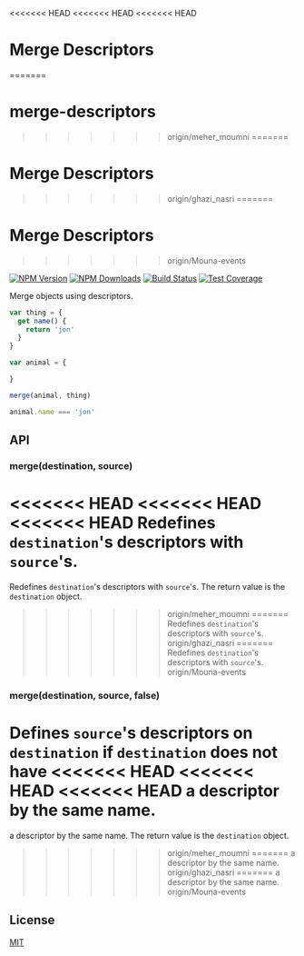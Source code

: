 <<<<<<< HEAD
<<<<<<< HEAD
<<<<<<< HEAD
# Merge Descriptors
=======
# merge-descriptors
>>>>>>> origin/meher_moumni
=======
# Merge Descriptors
>>>>>>> origin/ghazi_nasri
=======
# Merge Descriptors
>>>>>>> origin/Mouna-events

[![NPM Version][npm-image]][npm-url]
[![NPM Downloads][downloads-image]][downloads-url]
[![Build Status][travis-image]][travis-url]
[![Test Coverage][coveralls-image]][coveralls-url]

Merge objects using descriptors.

```js
var thing = {
  get name() {
    return 'jon'
  }
}

var animal = {

}

merge(animal, thing)

animal.name === 'jon'
```

## API

### merge(destination, source)

<<<<<<< HEAD
<<<<<<< HEAD
<<<<<<< HEAD
Redefines `destination`'s descriptors with `source`'s.
=======
Redefines `destination`'s descriptors with `source`'s. The return value is the
`destination` object.
>>>>>>> origin/meher_moumni
=======
Redefines `destination`'s descriptors with `source`'s.
>>>>>>> origin/ghazi_nasri
=======
Redefines `destination`'s descriptors with `source`'s.
>>>>>>> origin/Mouna-events

### merge(destination, source, false)

Defines `source`'s descriptors on `destination` if `destination` does not have
<<<<<<< HEAD
<<<<<<< HEAD
<<<<<<< HEAD
a descriptor by the same name.
=======
a descriptor by the same name. The return value is the `destination` object.
>>>>>>> origin/meher_moumni
=======
a descriptor by the same name.
>>>>>>> origin/ghazi_nasri
=======
a descriptor by the same name.
>>>>>>> origin/Mouna-events

## License

[MIT](LICENSE)

[npm-image]: https://img.shields.io/npm/v/merge-descriptors.svg
[npm-url]: https://npmjs.org/package/merge-descriptors
[travis-image]: https://img.shields.io/travis/component/merge-descriptors/master.svg
[travis-url]: https://travis-ci.org/component/merge-descriptors
[coveralls-image]: https://img.shields.io/coveralls/component/merge-descriptors/master.svg
[coveralls-url]: https://coveralls.io/r/component/merge-descriptors?branch=master
[downloads-image]: https://img.shields.io/npm/dm/merge-descriptors.svg
[downloads-url]: https://npmjs.org/package/merge-descriptors
